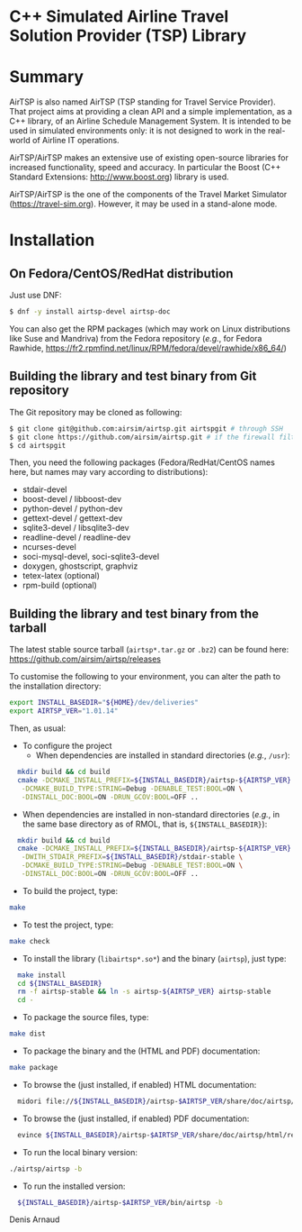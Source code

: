 C++ Simulated Airline Travel Solution Provider (TSP) Library
============================================================

# Summary
AirTSP is also named AirTSP (TSP standing for Travel Service Provider).
That project aims at providing a clean API and a simple implementation,
as a C++ library, of an Airline Schedule Management System. It is intended
to be used in simulated environments only: it is not designed to work
in the real-world of Airline IT operations.

AirTSP/AirTSP makes an extensive use of existing open-source libraries
for increased functionality, speed and accuracy. In particular the
Boost (C++ Standard Extensions: http://www.boost.org) library is used.

AirTSP/AirTSP is the one of the components of the Travel Market Simulator
(https://travel-sim.org). However, it may be used in a
stand-alone mode.

# Installation

## On Fedora/CentOS/RedHat distribution
Just use DNF:
```bash
$ dnf -y install airtsp-devel airtsp-doc
```

You can also get the RPM packages (which may work on Linux
distributions like Suse and Mandriva) from the Fedora repository
(_e.g._, for Fedora Rawhide,
https://fr2.rpmfind.net/linux/RPM/fedora/devel/rawhide/x86_64/)


## Building the library and test binary from Git repository
The Git repository may be cloned as following:
```bash
$ git clone git@github.com:airsim/airtsp.git airtspgit # through SSH
$ git clone https://github.com/airsim/airtsp.git # if the firewall filters SSH
$ cd airtspgit
```

Then, you need the following packages (Fedora/RedHat/CentOS names here, 
but names may vary according to distributions):
* stdair-devel
* boost-devel / libboost-dev
* python-devel / python-dev
* gettext-devel / gettext-dev
* sqlite3-devel / libsqlite3-dev
* readline-devel / readline-dev
* ncurses-devel
* soci-mysql-devel, soci-sqlite3-devel
* doxygen, ghostscript, graphviz
* tetex-latex (optional)
* rpm-build (optional)


## Building the library and test binary from the tarball
The latest stable source tarball (`airtsp*.tar.gz` or `.bz2`) can be found here:
https://github.com/airsim/airtsp/releases

To customise the following to your environment, you can alter the path
to the installation directory:
```bash
export INSTALL_BASEDIR="${HOME}/dev/deliveries"
export AIRTSP_VER="1.01.14"
```

Then, as usual:
* To configure the project
  * When dependencies are installed in standard directories (_e.g._, `/usr`):
```bash
  mkdir build && cd build
  cmake -DCMAKE_INSTALL_PREFIX=${INSTALL_BASEDIR}/airtsp-${AIRTSP_VER} \
   -DCMAKE_BUILD_TYPE:STRING=Debug -DENABLE_TEST:BOOL=ON \
   -DINSTALL_DOC:BOOL=ON -DRUN_GCOV:BOOL=OFF ..
```
  * When dependencies are installed in non-standard directories (_e.g._,
    in the same base directory as of RMOL, that is, `${INSTALL_BASEDIR}`):
```bash
  mkdir build && cd build
  cmake -DCMAKE_INSTALL_PREFIX=${INSTALL_BASEDIR}/airtsp-${AIRTSP_VER} \
   -DWITH_STDAIR_PREFIX=${INSTALL_BASEDIR}/stdair-stable \
   -DCMAKE_BUILD_TYPE:STRING=Debug -DENABLE_TEST:BOOL=ON \
   -DINSTALL_DOC:BOOL=ON -DRUN_GCOV:BOOL=OFF ..
```
* To build the project, type:
```bash
make
```
* To test the project, type:
```bash
make check
```
* To install the library (`libairtsp*.so*`) and the binary (`airtsp`), just type:
```bash
  make install
  cd ${INSTALL_BASEDIR}
  rm -f airtsp-stable && ln -s airtsp-${AIRTSP_VER} airtsp-stable
  cd -
```
* To package the source files, type:
```bash
make dist
```
* To package the binary and the (HTML and PDF) documentation:
```bash
make package
```
* To browse the (just installed, if enabled) HTML documentation:
```bash
  midori file://${INSTALL_BASEDIR}/airtsp-$AIRTSP_VER/share/doc/airtsp/html/index.html
```
* To browse the (just installed, if enabled) PDF documentation:
```bash
  evince ${INSTALL_BASEDIR}/airtsp-$AIRTSP_VER/share/doc/airtsp/html/refman.pdf
```
* To run the local binary version:
```bash
./airtsp/airtsp -b
```
* To run the installed version:
```bash
  ${INSTALL_BASEDIR}/airtsp-$AIRTSP_VER/bin/airtsp -b
```

Denis Arnaud


